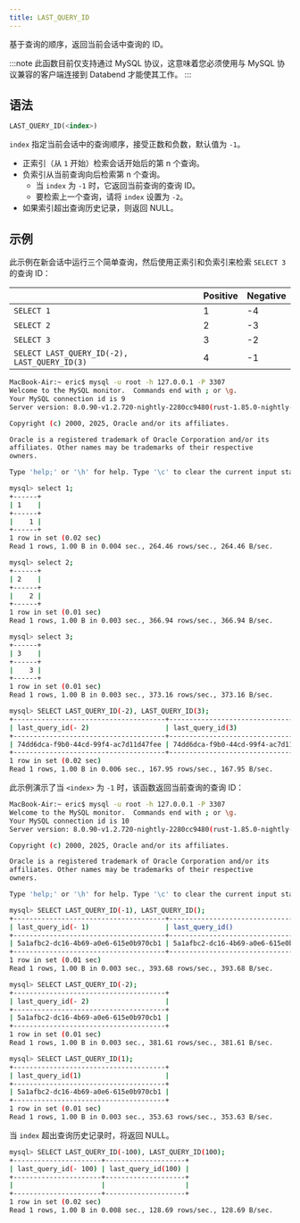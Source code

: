 ```yaml
---
title: LAST_QUERY_ID
---
```


基于查询的顺序，返回当前会话中查询的 ID。

:::note
此函数目前仅支持通过 MySQL 协议，这意味着您必须使用与 MySQL 协议兼容的客户端连接到 Databend 才能使其工作。
:::

## 语法

```sql
LAST_QUERY_ID(<index>)
```
`index` 指定当前会话中的查询顺序，接受正数和负数，默认值为 `-1`。
- 正索引（从 `1` 开始）检索会话开始后的第 n 个查询。
- 负索引从当前查询向后检索第 n 个查询。
    - 当 `index` 为 `-1` 时，它返回当前查询的查询 ID。
    - 要检索上一个查询，请将 `index` 设置为 `-2`。
- 如果索引超出查询历史记录，则返回 NULL。

## 示例

此示例在新会话中运行三个简单查询，然后使用正索引和负索引来检索 `SELECT 3` 的查询 ID：

|                                              | Positive | Negative |
|----------------------------------------------|----------|----------|
| `SELECT 1`                                   | 1        | -4       |
| `SELECT 2`                                   | 2        | -3       |
| `SELECT 3`                                   | 3        | -2       |
| `SELECT LAST_QUERY_ID(-2), LAST_QUERY_ID(3)` | 4        | -1       |

```bash
MacBook-Air:~ eric$ mysql -u root -h 127.0.0.1 -P 3307
Welcome to the MySQL monitor.  Commands end with ; or \g.
Your MySQL connection id is 9
Server version: 8.0.90-v1.2.720-nightly-2280cc9480(rust-1.85.0-nightly-2025-04-08T04:40:36.379825500Z) 0

Copyright (c) 2000, 2025, Oracle and/or its affiliates.

Oracle is a registered trademark of Oracle Corporation and/or its
affiliates. Other names may be trademarks of their respective
owners.

Type 'help;' or '\h' for help. Type '\c' to clear the current input statement.

mysql> select 1;
+------+
| 1    |
+------+
|    1 |
+------+
1 row in set (0.02 sec)
Read 1 rows, 1.00 B in 0.004 sec., 264.46 rows/sec., 264.46 B/sec.

mysql> select 2;
+------+
| 2    |
+------+
|    2 |
+------+
1 row in set (0.01 sec)
Read 1 rows, 1.00 B in 0.003 sec., 366.94 rows/sec., 366.94 B/sec.

mysql> select 3;
+------+
| 3    |
+------+
|    3 |
+------+
1 row in set (0.01 sec)
Read 1 rows, 1.00 B in 0.003 sec., 373.16 rows/sec., 373.16 B/sec.

mysql> SELECT LAST_QUERY_ID(-2), LAST_QUERY_ID(3);
+--------------------------------------+--------------------------------------+
| last_query_id(- 2)                   | last_query_id(3)                     |
+--------------------------------------+--------------------------------------+
| 74dd6dca-f9b0-44cd-99f4-ac7d11d47fee | 74dd6dca-f9b0-44cd-99f4-ac7d11d47fee |
+--------------------------------------+--------------------------------------+
1 row in set (0.02 sec)
Read 1 rows, 1.00 B in 0.006 sec., 167.95 rows/sec., 167.95 B/sec.
```

此示例演示了当 `<index>` 为 `-1` 时，该函数返回当前查询的查询 ID：

```bash
MacBook-Air:~ eric$ mysql -u root -h 127.0.0.1 -P 3307
Welcome to the MySQL monitor.  Commands end with ; or \g.
Your MySQL connection id is 10
Server version: 8.0.90-v1.2.720-nightly-2280cc9480(rust-1.85.0-nightly-2025-04-08T04:40:36.379825500Z) 0

Copyright (c) 2000, 2025, Oracle and/or its affiliates.

Oracle is a registered trademark of Oracle Corporation and/or its
affiliates. Other names may be trademarks of their respective
owners.

Type 'help;' or '\h' for help. Type '\c' to clear the current input statement.

mysql> SELECT LAST_QUERY_ID(-1), LAST_QUERY_ID();
+--------------------------------------+--------------------------------------+
| last_query_id(- 1)                   | last_query_id()                      |
+--------------------------------------+--------------------------------------+
| 5a1afbc2-dc16-4b69-a0e6-615e0b970cb1 | 5a1afbc2-dc16-4b69-a0e6-615e0b970cb1 |
+--------------------------------------+--------------------------------------+
1 row in set (0.01 sec)
Read 1 rows, 1.00 B in 0.003 sec., 393.68 rows/sec., 393.68 B/sec.

mysql> SELECT LAST_QUERY_ID(-2);
+--------------------------------------+
| last_query_id(- 2)                   |
+--------------------------------------+
| 5a1afbc2-dc16-4b69-a0e6-615e0b970cb1 |
+--------------------------------------+
1 row in set (0.01 sec)
Read 1 rows, 1.00 B in 0.003 sec., 381.61 rows/sec., 381.61 B/sec.

mysql> SELECT LAST_QUERY_ID(1);
+--------------------------------------+
| last_query_id(1)                     |
+--------------------------------------+
| 5a1afbc2-dc16-4b69-a0e6-615e0b970cb1 |
+--------------------------------------+
1 row in set (0.01 sec)
Read 1 rows, 1.00 B in 0.003 sec., 353.63 rows/sec., 353.63 B/sec.
```

当 `index` 超出查询历史记录时，将返回 NULL。

```bash
mysql> SELECT LAST_QUERY_ID(-100), LAST_QUERY_ID(100);
+----------------------+--------------------+
| last_query_id(- 100) | last_query_id(100) |
+----------------------+--------------------+
|                      |                    |
+----------------------+--------------------+
1 row in set (0.02 sec)
Read 1 rows, 1.00 B in 0.008 sec., 128.69 rows/sec., 128.69 B/sec.
```